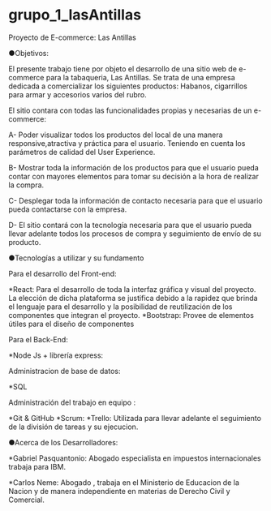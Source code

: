 # grupo_1_lasAntillas
Proyecto de E-commerce: Las Antillas

●Objetivos:

El presente trabajo tiene por objeto el desarrollo de una sitio web de e-commerce para la tabaqueria, Las Antillas.
Se trata de una empresa dedicada a comercializar los siguientes productos: Habanos, cigarrillos para armar y accesorios varios del rubro.

El sitio contara con todas las funcionalidades propias y necesarias de un e-commerce:

A- Poder visualizar todos los productos del local de una manera responsive,atractiva y práctica para el usuario. Teniendo en cuenta los parámetros de calidad del User Experience.

B- Mostrar toda la información de los productos para que el usuario pueda contar con mayores elementos para tomar su decisión a la hora de realizar la compra.

C- Desplegar toda la información de contacto necesaria para que el usuario pueda contactarse con la empresa.

D- El sitio contará con la tecnología necesaria para que el usuario pueda llevar adelante todos los procesos de compra y seguimiento de envío de su producto.

●Tecnologías a utilizar y su fundamento 

Para el desarrollo del Front-end:

*React: Para el desarrollo de toda la interfaz gráfica y visual del proyecto. La elección de dicha plataforma se justifica debido a la rapidez que brinda el lenguaje para el desarrollo y la posibilidad de reutilización de los componentes que integran el proyecto.
*Bootstrap: Provee de elementos útiles para el diseño de componentes

Para el Back-End:

*Node Js + librería express:

Administracion de base de datos:

*SQL

Administración del trabajo en equipo :

*Git & GitHub
*Scrum: 
*Trello: Utilizada para llevar adelante el seguimiento de la división de tareas y su ejecucion.

●Acerca de los Desarrolladores:

*Gabriel Pasquantonio: Abogado especialista en impuestos internacionales trabaja para IBM.

*Carlos Neme: Abogado , trabaja en el Ministerio de Educacion de la Nacion y de manera independiente en materias de Derecho Civil y Comercial. 

